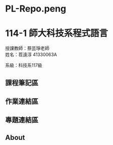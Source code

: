 # PL-Repo.peng

# 114-1 師大科技系程式語言

授課教師：蔡芸琤老師  
姓名：茬遠淳 41330063A

系級：科技系117級

## 課程筆記區

## 作業連結區

## 專題連結區

## About
